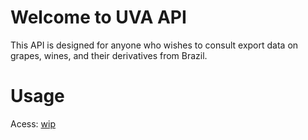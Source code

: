 # Welcome to UVA API

This API is designed for anyone who wishes to consult export data on grapes, wines, and their derivatives from Brazil.

# Usage

Acess: [wip]()